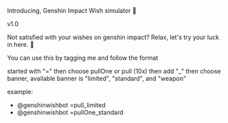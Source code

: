 Introducing, Genshin Impact Wish simulator 🌠

v1.0

Not satisfied with your wishes on genshin impact? Relax, let's try your luck in here. 🌟

You can use this by tagging me and follow the format

started with "=" then choose pullOne or pull (10x) then add "\_" then choose banner, available banner is "limited", "standard", and "weapon"

example:

- @genshinwishbot =pull_limited
- @genshinwishbot =pullOne_standard
